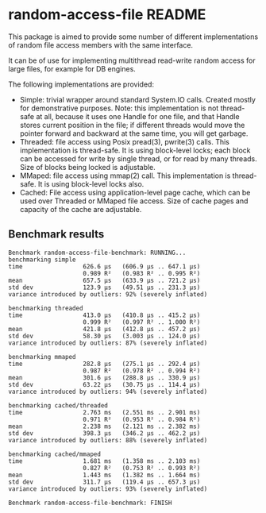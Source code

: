 # random-access-file README

This package is aimed to provide some number of different implementations of
random file access members with the same interface.

It can be of use for implementing multithread read-write random access for
large files, for example for DB engines.

The following implementations are provided:

* Simple: trivial wrapper around standard System.IO calls. Created mostly for
  demonstrative purposes. Note: this implementation is not thread-safe at all,
  because it uses one Handle for one file, and that Handle stores current
  position in the file; if different threads would move the pointer forward and
  backward at the same time, you will get garbage.
* Threaded: file access using Posix pread(3), pwrite(3) calls. This
  implementation is thread-safe. It is using block-level locks; each block can
  be accessed for write by single thread, or for read by many threads. Size of
  blocks being locked is adjustable.
* MMaped: file access using mmap(2) call. This implementation is thread-safe.
  It is using block-level locks also.
* Cached: File access using application-level page cache, which can be used
  over Threaded or MMaped file access. Size of cache pages and capacity of the
  cache are adjustable.

## Benchmark results

```
Benchmark random-access-file-benchmark: RUNNING...
benchmarking simple                     
time                 626.6 μs   (606.9 μs .. 647.1 μs)
                     0.989 R²   (0.983 R² .. 0.995 R²)
mean                 657.5 μs   (633.9 μs .. 721.2 μs)
std dev              123.9 μs   (49.51 μs .. 231.3 μs)
variance introduced by outliers: 92% (severely inflated)
                                        
benchmarking threaded                   
time                 413.0 μs   (410.8 μs .. 415.2 μs)
                     0.999 R²   (0.997 R² .. 1.000 R²)
mean                 421.8 μs   (412.8 μs .. 457.2 μs)
std dev              58.30 μs   (3.003 μs .. 124.0 μs)
variance introduced by outliers: 87% (severely inflated)
                                        
benchmarking mmaped                     
time                 282.8 μs   (275.1 μs .. 292.4 μs)
                     0.987 R²   (0.978 R² .. 0.994 R²)
mean                 301.6 μs   (288.8 μs .. 330.9 μs)
std dev              63.22 μs   (30.75 μs .. 114.4 μs)
variance introduced by outliers: 94% (severely inflated)
                                        
benchmarking cached/threaded            
time                 2.763 ms   (2.551 ms .. 2.901 ms)
                     0.971 R²   (0.953 R² .. 0.984 R²)
mean                 2.238 ms   (2.121 ms .. 2.382 ms)
std dev              398.3 μs   (346.2 μs .. 462.2 μs)
variance introduced by outliers: 88% (severely inflated)
                                        
benchmarking cached/mmaped              
time                 1.681 ms   (1.358 ms .. 2.103 ms)
                     0.827 R²   (0.753 R² .. 0.993 R²)
mean                 1.443 ms   (1.382 ms .. 1.664 ms)
std dev              311.7 μs   (119.4 μs .. 657.3 μs)
variance introduced by outliers: 93% (severely inflated)
                                        
Benchmark random-access-file-benchmark: FINISH
```

